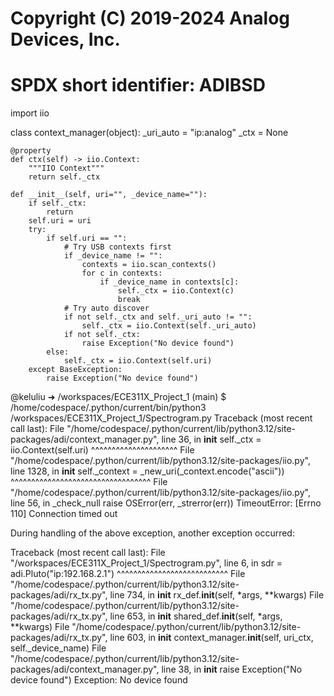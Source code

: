 # Copyright (C) 2019-2024 Analog Devices, Inc.
#
# SPDX short identifier: ADIBSD

import iio


class context_manager(object):
    _uri_auto = "ip:analog"
    _ctx = None

    @property
    def ctx(self) -> iio.Context:
        """IIO Context"""
        return self._ctx

    def __init__(self, uri="", _device_name=""):
        if self._ctx:
            return
        self.uri = uri
        try:
            if self.uri == "":
                # Try USB contexts first
                if _device_name != "":
                    contexts = iio.scan_contexts()
                    for c in contexts:
                        if _device_name in contexts[c]:
                            self._ctx = iio.Context(c)
                            break
                # Try auto discover
                if not self._ctx and self._uri_auto != "":
                    self._ctx = iio.Context(self._uri_auto)
                if not self._ctx:
                    raise Exception("No device found")
            else:
                self._ctx = iio.Context(self.uri)
        except BaseException:
            raise Exception("No device found")

@keluliu ➜ /workspaces/ECE311X_Project_1 (main) $ /home/codespace/.python/current/bin/python3 /workspaces/ECE311X_Project_1/Spectrogram.py
Traceback (most recent call last):
  File "/home/codespace/.python/current/lib/python3.12/site-packages/adi/context_manager.py", line 36, in __init__
    self._ctx = iio.Context(self.uri)
                ^^^^^^^^^^^^^^^^^^^^^
  File "/home/codespace/.python/current/lib/python3.12/site-packages/iio.py", line 1328, in __init__
    self._context = _new_uri(_context.encode("ascii"))
                    ^^^^^^^^^^^^^^^^^^^^^^^^^^^^^^^^^^
  File "/home/codespace/.python/current/lib/python3.12/site-packages/iio.py", line 56, in _check_null
    raise OSError(err, _strerror(err))
TimeoutError: [Errno 110] Connection timed out

During handling of the above exception, another exception occurred:

Traceback (most recent call last):
  File "/workspaces/ECE311X_Project_1/Spectrogram.py", line 6, in <module>
    sdr = adi.Pluto("ip:192.168.2.1")
          ^^^^^^^^^^^^^^^^^^^^^^^^^^^
  File "/home/codespace/.python/current/lib/python3.12/site-packages/adi/rx_tx.py", line 734, in __init__
    rx_def.__init__(self, *args, **kwargs)
  File "/home/codespace/.python/current/lib/python3.12/site-packages/adi/rx_tx.py", line 653, in __init__
    shared_def.__init__(self, *args, **kwargs)
  File "/home/codespace/.python/current/lib/python3.12/site-packages/adi/rx_tx.py", line 603, in __init__
    context_manager.__init__(self, uri_ctx, self._device_name)
  File "/home/codespace/.python/current/lib/python3.12/site-packages/adi/context_manager.py", line 38, in __init__
    raise Exception("No device found")
Exception: No device found